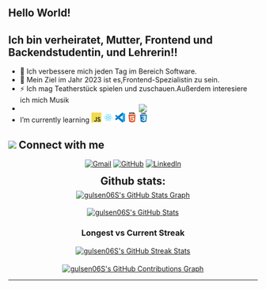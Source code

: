 <!-- Social Section -->
## Hello World!
## Ich bin verheiratet, Mutter, Frontend und Backendstudentin, und Lehrerin!!

- 🌱 Ich verbessere mich jeden Tag im Bereich Software.
- 🥅 Mein Ziel im Jahr 2023 ist es,Frontend-Spezialistin zu sein.
- ⚡ Ich mag Teatherstück spielen und zuschauen.Außerdem interesiere ich mich Musik
- <img align= "right" width= "240" src= "https://pa1.narvii.com/6580/8098c6e9207376889eeb0532d9f5a0723c4d73f5_hq.gif"/>
-  I’m currently learning <img height="20" src="https://raw.githubusercontent.com/github/explore/80688e429a7d4ef2fca1e82350fe8e3517d3494d/topics/javascript/javascript.png"></code>
<code><img height="20" src="https://raw.githubusercontent.com/github/explore/80688e429a7d4ef2fca1e82350fe8e3517d3494d/topics/react/react.png"></code>
<code><img height="20" src="https://raw.githubusercontent.com/github/explore/80688e429a7d4ef2fca1e82350fe8e3517d3494d/topics/visual-studio-code/visual-studio-code.png"></code>
<code><img height="20" src="https://raw.githubusercontent.com/github/explore/80688e429a7d4ef2fca1e82350fe8e3517d3494d/topics/html/html.png"></code>
<code><img height="20" src="https://raw.githubusercontent.com/github/explore/80688e429a7d4ef2fca1e82350fe8e3517d3494d/topics/css/css.png"></code>



  
  
## <picture> <img src="https://github.com/7oSkaaa/7oSkaaa/blob/main/Images/Connect-with-me.gif?raw=true" width="100px"> </picture> Connect with me
<p align="center">
	<a href="mailto:galkan668@gmail.com"><img img src="https://img.shields.io/badge/gmail-%23EA4335.svg?style=plastic&logo=gmail&logoColor=white" alt="Gmail"/></a>
	<a href="https://github.com/gulsen06S"><img src="https://img.shields.io/badge/github-%23181717.svg?style=plastic&logo=github&logoColor=white" alt="GitHub"/></a>
<a href="https://www.linkedin.com/in/glsnlkn/"><img src="https://img.shields.io/badge/linkedin-%230A66C2.svg?style=plastic&logo=linkedin&logoColor=white" alt="LinkedIn"/></a>
</p>

<div align="center">
<h2 align="center" style="margin: 5px 10px;">Github stats:</h2> 

<a href="https://github.com/gulsen06S/gulsen06S">
  <img align="center" src="https://github-profile-summary-cards.vercel.app/api/cards/profile-details?username=gulsen06S&theme=gruvbox&hide_border=true)](https://github.com/gulsen06S" alt="gulsen06S's GitHub Stats Graph"/>
</a>
<br><br>
<a href="https://github.com/gulsen06S/gulsen06S">
  <img align="center" src="https://github-readme-stats.vercel.app/api?username=gulsen06S&count_private=true&show_icons=true&theme=gruvbox&hide_border=true&custom_title=gulsen06S%20V%27s%20Github%20Stats" alt="gulsen06S's GitHub Stats" />
</a>
<h3>Longest vs Current Streak </h3>
<a href="https://github.com/gulsen06S/gulsen06S">
  <img align="center" src="https://github-readme-streak-stats.herokuapp.com/?user=gulsen06S&theme=gruvbox" alt="gulsen06S's GitHub Streak Stats"/>
</a>
<br><br>
<a href="https://github.com/gulsen06S/gulsen06S">
  <img align="center" src="https://activity-graph.herokuapp.com/graph?username=gulsen06S&theme=gruvbox&hide_border=true&custom_title=Contribution%20Graph" alt="gulsen06S's GitHub Contributions Graph"/>
</a>
</div>




---
